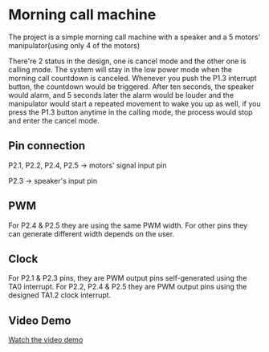 # Morning call machine
The project is a simple morning call machine with a speaker and a 5 motors' manipulator(using only 4 of the motors)

There're 2 status in the design, one is cancel mode and the other one is calling mode. The system will stay in the low power mode when the morning call countdown is canceled. Whenever you push the P1.3 interrupt button, the countdown would be triggered. After ten seconds, the speaker would alarm, and 5 seconds later the alarm would be louder and the manipulator would start a repeated movement to wake you up as well, if you press the P1.3 button anytime in the calling mode, the process would stop and enter the cancel mode. 

## Pin connection
P2.1, P2.2, P2.4, P2.5 -> motors' signal input pin 

P2.3 -> speaker's input pin

## PWM
For P2.4 & P2.5 they are using the same PWM width.
For other pins they can generate different width depends on the user.

## Clock
For P2.1 & P2.3 pins, they are PWM output pins self-generated using the TA0 interrupt.
For P2.2, P2.4 & P2.5 they are PWM output pins using the designed TA1.2 clock interrupt.


## Video Demo

[Watch the video demo](video/demo.MOV)

